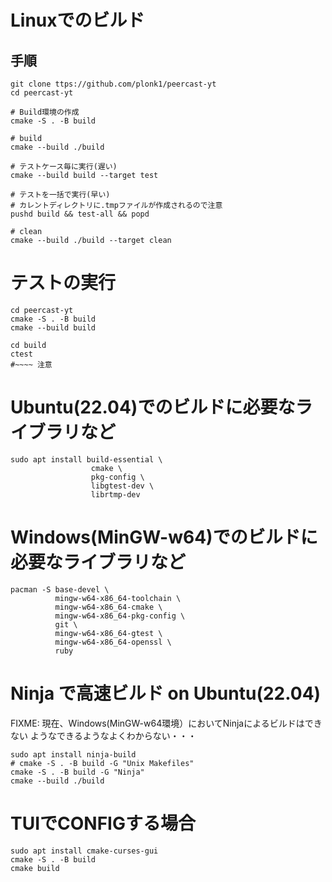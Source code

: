 # Linuxでのビルド


## 手順

```shell
git clone ttps://github.com/plonk1/peercast-yt
cd peercast-yt

# Build環境の作成
cmake -S . -B build

# build
cmake --build ./build

# テストケース毎に実行(遅い)
cmake --build build --target test

# テストを一括で実行(早い)
# カレントディレクトリに.tmpファイルが作成されるので注意
pushd build && test-all && popd

# clean
cmake --build ./build --target clean
```


# テストの実行
```shell
cd peercast-yt
cmake -S . -B build
cmake --build build

cd build
ctest
#~~~~ 注意
```


# Ubuntu(22.04)でのビルドに必要なライブラリなど
```shell
sudo apt install build-essential \
                  cmake \
                  pkg-config \
                  libgtest-dev \
                  librtmp-dev
```

# Windows(MinGW-w64)でのビルドに必要なライブラリなど
```shell
pacman -S base-devel \
          mingw-w64-x86_64-toolchain \
          mingw-w64-x86_64-cmake \
          mingw-w64-x86_64-pkg-config \
          git \
          mingw-w64-x86_64-gtest \
          mingw-w64-x86_64-openssl \
          ruby
```

# Ninja で高速ビルド on Ubuntu(22.04)
FIXME: 現在、Windows(MinGW-w64環境）においてNinjaによるビルドはできない
       ようなできるようなよくわからない・・・

```shell
sudo apt install ninja-build
# cmake -S . -B build -G "Unix Makefiles"
cmake -S . -B build -G "Ninja"
cmake --build ./build
```

# TUIでCONFIGする場合
```
sudo apt install cmake-curses-gui
cmake -S . -B build
cmake build
```